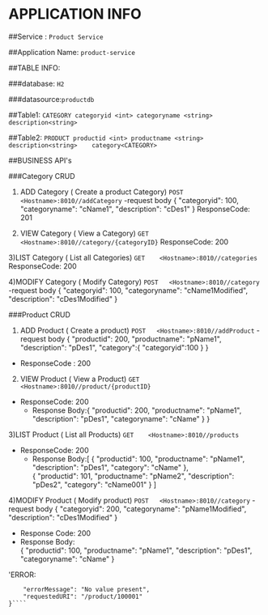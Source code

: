 # APPLICATION INFO

##Service : `Product Service`

##Application Name: `product-service`

##TABLE INFO:

###database: `H2`

###datasource:`productdb`

##Table1: `CATEGORY
        categoryid <int>
        categoryname <string>
        description<string>`
	
##Table2: `PRODUCT
        productid <int>
        productname <string>
        description<string>   
        category<CATEGORY>`

##BUSINESS API's

###Category CRUD

1) ADD Category ( Create a product Category)
`POST 	<Hostname>:8010//addCategory`
    -request body 	{
		"categoryid": 100,
		"categoryname": "cName1",
		"description": "cDes1"
	}
ResponseCode: 201
	


2) VIEW Category ( View a Category)
`GET 	<Hostname>:8010//category/{categoryID}`
ResponseCode: 200


3)LIST Category ( List all Categories)
`GET 	<Hostname>:8010//categories`
ResponseCode: 200


4)MODIFY Category ( Modify Category)
`POST 	<Hostname>:8010//category`
    -request body 	{
		"categoryid": 100,
		"categoryname": "cName1Modified",
		"description": "cDes1Modified"
	}


###Product CRUD	

1) ADD Product ( Create a product)
`POST 	<Hostname>:8010//addProduct`
    -request body 	{
		"productid": 200,
		"productname": "pName1",
		"description": "pDes1",
		"category":{
		    "categoryid":100
		}
	}
- ResponseCode : 200


2) VIEW Product ( View a Product)
`GET 	<Hostname>:8010//product/{productID}`
- ResponseCode: 200
    - Response Body:{
		"productid": 200,
		"productname": "pName1",
		"description": "pDes1",
		"categoryname": "cName"
		}
	}


3)LIST Product ( List all Products)
`GET 	<Hostname>:8010//products`
- ResponseCode: 200
    - Response Body:[
    {
		"productid": 100,
		"productname": "pName1",
		"description": "pDes1",
		"category": "cName"
	},   
	{
		"productid": 101,
		"productname": "pName2",
		"description": "pDes2",
		"category": "cName001"
	}
    ]


4)MODIFY Product ( Modify product)
`POST 	<Hostname>:8010//category`
    -request body 	{
		"categoryid": 200,
		"categoryname": "pName1Modified",
		"description": "cDes1Modified"
	}
- Response Code: 200
- Response Body:  
        {
		"productid": 100,
		"productname": "pName1",
		"description": "pDes1",
		"categoryname": "cName"
		}


'ERROR:
```{
    "errorMessage": "No value present",
    "requestedURI": "/product/100001"
}````
